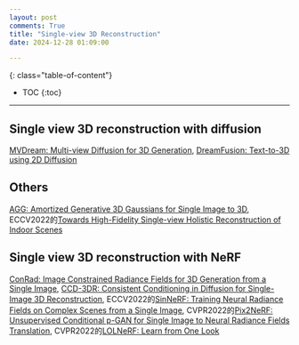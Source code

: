 ```yaml
---
layout: post
comments: True
title: "Single-view 3D Reconstruction"
date: 2024-12-28 01:09:00

---
```


<!--more-->

{: class="table-of-content"}
* TOC
{:toc}

---

## Single view 3D reconstruction with diffusion

[MVDream: Multi-view Diffusion for 3D Generation](https://mv-dream.github.io/), [DreamFusion: Text-to-3D using 2D Diffusion](https://github.com/ashawkey/stable-dreamfusion/tree/main)


## Others

[AGG: Amortized Generative 3D Gaussians for Single Image to 3D](https://ir1d.github.io/AGG/), ECCV2022的[Towards High-Fidelity Single-view Holistic Reconstruction of Indoor Scenes](https://github.com/GAP-LAB-CUHK-SZ/InstPIFu?tab=readme-ov-file)

## Single view 3D reconstruction with NeRF

[ConRad: Image Constrained Radiance Fields for 3D Generation from a Single Image](https://arxiv.org/pdf/2311.05230), [CCD-3DR: Consistent Conditioning in Diffusion for Single-Image 3D Reconstruction](https://arxiv.org/pdf/2308.07837), ECCV2022的[SinNeRF: Training Neural Radiance Fields on Complex Scenes from a Single Image](https://vita-group.github.io/SinNeRF/), CVPR2022的[Pix2NeRF: Unsupervised Conditional p-GAN for Single Image to Neural Radiance Fields Translation](https://github.com/primecai/Pix2NeRF), CVPR2022的[LOLNeRF: Learn from One Look](https://ubc-vision.github.io/lolnerf/)
